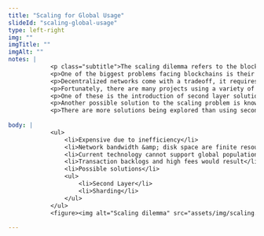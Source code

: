 ```yaml
--- 
title: "Scaling for Global Usage"
slideId: "scaling-global-usage"
type: left-right
img: ""
imgTitle: ""
imgAlt: ""
notes: | 
            <p class="subtitle">The scaling dilemma refers to the blockchain&apos;s limitations concerning transaction throughput.</p>
            <p>One of the biggest problems facing blockchains is their ability to process transactions fast enough so a backlog doesn&apos;t occur. Since they rely on decentralized technology and not a central server, blockchains can only process a few transactions per second. Currently, Visa processes about 1600 transactions per second. When increased demand is put on the network, fees and backlogs occur. Scaling describes the process of trying to get blockchains processed transactions per second closer to that of Visa, as to avoid these &#x201C;traffic jams&#x201D; of transactions that cause high user fees.</p>
            <p>Decentralized networks come with a tradeoff, it requires multiple nodes processing information as opposed to one central server. Since every node validates every transaction, it takes work and time to update everyone&apos;s ledger. A centralized process requires fewer people to know about the transaction, and can therefore process these transactions at a faster rate.</p>
            <p>Fortunately, there are many projects using a variety of strategies in order to solve this problem.</p>
            <p>One of these is the introduction of second layer solutions. Second layer solutions work in concert with blockchains. They process data locally, communicating with the blockchain every so often in order to update the master ledger. Since every transaction doesn&apos;t have to happen on chain, these networks reduce fees and backlogs. Not every node needs to know about these transactions, so it is done off chain on the &#x201C;second layer&#x201D;. There are many different second layer solutions that have been and are being explored.</p>
            <p>Another possible solution to the scaling problem is known as &#x201C;sharding&#x201D;. Basically, you are segmenting the blockchain into &#x201C;neighborhoods&#x201D; or sections, and users can only interact within their own segment of the blockchain. This helps with scaling but introduces a new set of problems. This segmentation of the blockchain makes it difficult to interact with someone outside of your &#x201C;neighborhood&#x201D;, as you need to lock your funds in your section of the blockchain.</p>
            <p>There are more solutions being explored than using second layers or sharding, and more strategies are constantly being explored.</p>
        
body: | 
            <ul>
                <li>Expensive due to inefficiency</li>
                <li>Network bandwidth &amp; disk space are finite resources</li>
                <li>Current technology cannot support global population of 8 billion</li>
                <li>Transaction backlogs and high fees would result</li>
                <li>Possible solutions</li>
                <ul>
                    <li>Second Layer</li>
                    <li>Sharding</li>
                </ul>
            </ul>
            <figure><img alt="Scaling dilemma" src="assets/img/scaling.jpg" title="Scaling for Global Usage"></figure>
        
---
```



